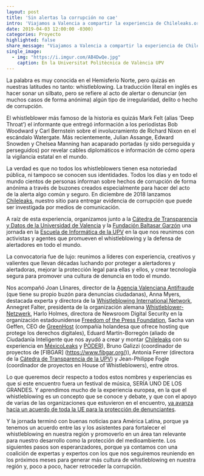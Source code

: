 ```yaml
---
layout: post
title: 'Sin alertas la corrupción no cae'
intro: 'Viajamos a Valencia a compartir la experiencia de Chileleaks.org con activistas de todo el mundo.'
date: 2019-04-03 12:00:00 -0300)
categories: Proyecto
highlighted: false
share_message: "Viajamos a Valencia a compartir la experiencia de Chileleaks.org con activistas de todo el mundo @ciudadaniai."
single_image:
  - img: "https://i.imgur.com/AB4DwQe.jpg"
    caption: En la Universitat Politècnica de València UPV
---
```

La palabra es muy conocida en el Hemisferio Norte, pero quizás en nuestras latitudes no tanto: whistleblowing. La traducción literal en inglés es hacer sonar un silbato, pero se refiere al acto de alertar o denunciar (en muchos casos de forma anónima) algún tipo de irregularidad, delito o hecho de corrupción. 

El whistleblower más famoso de la historia es quizás Mark Felt (alias ‘Deep Throat’) el informante que entregó información a los periodistas Bob Woodward y Carl Bernstein sobre el involucramiento de Richard Nixon en el escándalo Watergate. Más recientemente, Julian Assange, Edward Snowden y Chelsea Manning han acaparado portadas (y sido perseguida y perseguidos) por revelar cables diplomáticos e información de cómo opera la vigilancia estatal en el mundo. 

La verdad es que no todos los whistleblowers tienen esa notoriedad pública, ni tampoco se conocen sus identidades. Todos los días y en todo el mundo cientos de personas informan sobre hechos de corrupción de forma anónima a través de buzones creados especialmente para hacer del acto de la alerta algo común y seguro. En diciembre de 2018 lanzamos [Chileleaks](https://chileleaks.org), nuestro sitio para entregar evidencia de corrupción que puede ser investigada por medios de comunicación. 

A raíz de esta experiencia, organizamos junto a la [Cátedra de Transparencia y Datos de la Universidad de Valencia](http://www.ctranspa.webs.upv.es/) y la [Fundación Baltasar Garzón](https://www.fibgar.org/) una jornada en la [Escuela de Informática de la UPV](https://www.inf.upv.es/www/etsinf/es/) en la que nos reunimos con activistas y agentes que promueven el whistleblowing y la defensa de alertadores en todo el mundo. 

La convocatoria fue de lujo: reunimos a líderes con experiencia, creativos y valientes que llevan décadas luchando por proteger a alertadores y alertadoras, mejorar la protección legal para ellas y ellos, y crear tecnología segura para promover una cultura de denuncia en todo el mundo. 

Nos acompañó Joan Llinares, director de la [Agencia Valenciana Antifraude](https://www.antifraucv.es/) (que tiene su propio buzón para denuncias ciudadanas), Anna Myers, destacada experta y directora de la [Whistleblowing International Network](https://whistleblowingnetwork.org/), Annegret Falter, presidenta de la organización alemana [Whistleblower-Netzwerk](https://www.whistleblower-net.de/), Harlo Holmes, directora de Newsroom Digital Security en la organización estadounidense [Freedom of the Press Foundation](https://freedom.press/), Sacha van Geffen, CEO de [GreenHost](https://greenhost.net/) (compañía holandesa que ofrece hosting que protege los derechos digitales), Eduard Martín-Borregón (aliado de Ciudadanía Inteligente que nos ayudó a crear y montar [Chileleaks](https://chileleaks.org) con su experiencia en [MéxicoLeaks](https://mexicoleaks.mx/) y [PODER](https://www.projectpoder.org/es/)), Bruno Galizzi (coordinador de proyectos de [FIBGAR] (https://www.fibgar.org/)), Antonia Ferrer (directora de la [Cátedra de Transparencia de la UPV](http://www.ctranspa.webs.upv.es/)) y Jean-Philippe Fogle (coordinador de proyectos en House of Whistleblowers), entre otros. 

Lo que queremos decir respecto a todos estos nombres y experiencias es que si este encuentro fuera un festival de música, SERÍA UNO DE LOS GRANDES. Y aprendimos mucho de la experiencia europea, en la que el whistleblowing es un concepto que se conoce y debate, y que con el apoyo de varias de las organizaciones que estuvieron en el encuentro, [ya avanza hacia un acuerdo de toda la UE para la protección de denunciantes](http://europa.eu/rapid/press-release_IP-19-1604_en.htm). 

Y la jornada terminó con buenas noticias para América Latina, porque ya tenemos un acuerdo entre las y los asistentes para fortalecer el whistleblowing en nuestra región y promoverlo en un área tan relevante para nuestro desarrollo como la protección del medioambiente. Los siguientes pasos son esperanzadores, porque ya contamos con una coalición de expertas y expertos con los que nos seguiremos reuniendo en los próximos meses para generar más cultura de whistleblowing en nuestra región y, poco a poco, hacer retroceder la corrupción. 
